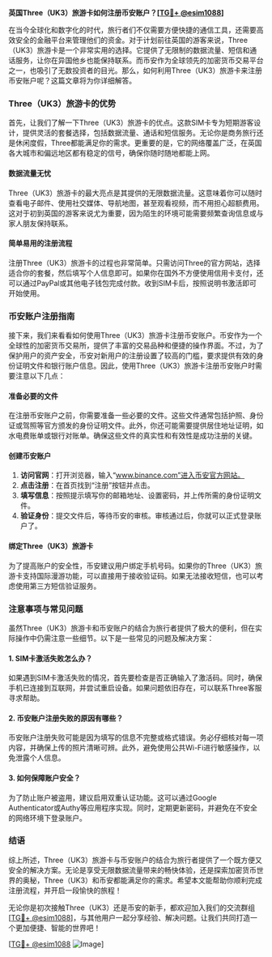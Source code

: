 **英国Three（UK3）旅游卡如何注册币安账户？[[TG💪+ @esim1088](https://t.me/s/esim1088)]**

在当今全球化和数字化的时代，旅行者们不仅需要方便快捷的通信工具，还需要高效安全的金融平台来管理他们的资金。对于计划前往英国的游客来说，Three（UK3）旅游卡是一个非常实用的选择。它提供了无限制的数据流量、短信和通话服务，让你在异国他乡也能保持联系。而币安作为全球领先的加密货币交易平台之一，也吸引了无数投资者的目光。那么，如何利用Three（UK3）旅游卡来注册币安账户呢？这篇文章将为你详细解答。

### Three（UK3）旅游卡的优势

首先，让我们了解一下Three（UK3）旅游卡的优点。这款SIM卡专为短期游客设计，提供灵活的套餐选择，包括数据流量、通话和短信服务。无论你是商务旅行还是休闲度假，Three都能满足你的需求。更重要的是，它的网络覆盖广泛，在英国各大城市和偏远地区都有稳定的信号，确保你随时随地都能上网。

#### 数据流量无忧

Three（UK3）旅游卡的最大亮点是其提供的无限数据流量。这意味着你可以随时查看电子邮件、使用社交媒体、导航地图，甚至观看视频，而不用担心超额费用。这对于初到英国的游客来说尤为重要，因为陌生的环境可能需要频繁查询信息或与家人朋友保持联系。

#### 简单易用的注册流程

注册Three（UK3）旅游卡的过程也非常简单。只需访问Three的官方网站，选择适合你的套餐，然后填写个人信息即可。如果你在国外不方便使用信用卡支付，还可以通过PayPal或其他电子钱包完成付款。收到SIM卡后，按照说明书激活即可开始使用。

### 币安账户注册指南

接下来，我们来看看如何使用Three（UK3）旅游卡注册币安账户。币安作为一个全球性的加密货币交易所，提供了丰富的交易品种和便捷的操作界面。不过，为了保护用户的资产安全，币安对新用户的注册设置了较高的门槛，要求提供有效的身份证明文件和银行账户信息。因此，使用Three（UK3）旅游卡注册币安账户时需要注意以下几点：

#### 准备必要的文件

在注册币安账户之前，你需要准备一些必要的文件。这些文件通常包括护照、身份证或驾照等官方颁发的身份证明文件。此外，你还可能需要提供居住地址证明，如水电费账单或银行对账单。确保这些文件的真实性和有效性是成功注册的关键。

#### 创建币安账户

1. **访问官网**：打开浏览器，输入“www.binance.com”进入币安官方网站。
2. **点击注册**：在首页找到“注册”按钮并点击。
3. **填写信息**：按照提示填写你的邮箱地址、设置密码，并上传所需的身份证明文件。
4. **验证身份**：提交文件后，等待币安的审核。审核通过后，你就可以正式登录账户了。

#### 绑定Three（UK3）旅游卡

为了提高账户的安全性，币安建议用户绑定手机号码。如果你的Three（UK3）旅游卡支持国际漫游功能，可以直接用于接收验证码。如果无法接收短信，也可以考虑使用第三方短信验证服务。

### 注意事项与常见问题

虽然Three（UK3）旅游卡和币安账户的结合为旅行者提供了极大的便利，但在实际操作中仍需注意一些细节。以下是一些常见的问题及解决方案：

#### 1. SIM卡激活失败怎么办？

如果遇到SIM卡激活失败的情况，首先要检查是否正确输入了激活码。同时，确保手机已连接到互联网，并尝试重启设备。如果问题依旧存在，可以联系Three客服寻求帮助。

#### 2. 币安账户注册失败的原因有哪些？

币安账户注册失败可能是因为填写的信息不完整或格式错误。务必仔细核对每一项内容，并确保上传的照片清晰可辨。此外，避免使用公共Wi-Fi进行敏感操作，以免泄露个人信息。

#### 3. 如何保障账户安全？

为了防止账户被盗用，建议启用双重认证功能。这可以通过Google Authenticator或Authy等应用程序实现。同时，定期更新密码，并避免在不安全的网络环境下登录账户。

### 结语

综上所述，Three（UK3）旅游卡与币安账户的结合为旅行者提供了一个既方便又安全的解决方案。无论是享受无限数据流量带来的畅快体验，还是探索加密货币世界的奥秘，Three（UK3）和币安都能满足你的需求。希望本文能帮助你顺利完成注册流程，并开启一段愉快的旅程！

无论你是初次接触Three（UK3）还是币安的新手，都欢迎加入我们的交流群组[[TG💪+ @esim1088](https://t.me/s/esim1088)]，与其他用户一起分享经验、解决问题。让我们共同打造一个更加便捷、智能的世界吧！

[[TG💪+ @esim1088](https://t.me/s/esim1088) ![Image](https://i.postimg.cc/4NQfJmqS/Snipaste-2025-05-13-00-14-12.png)]